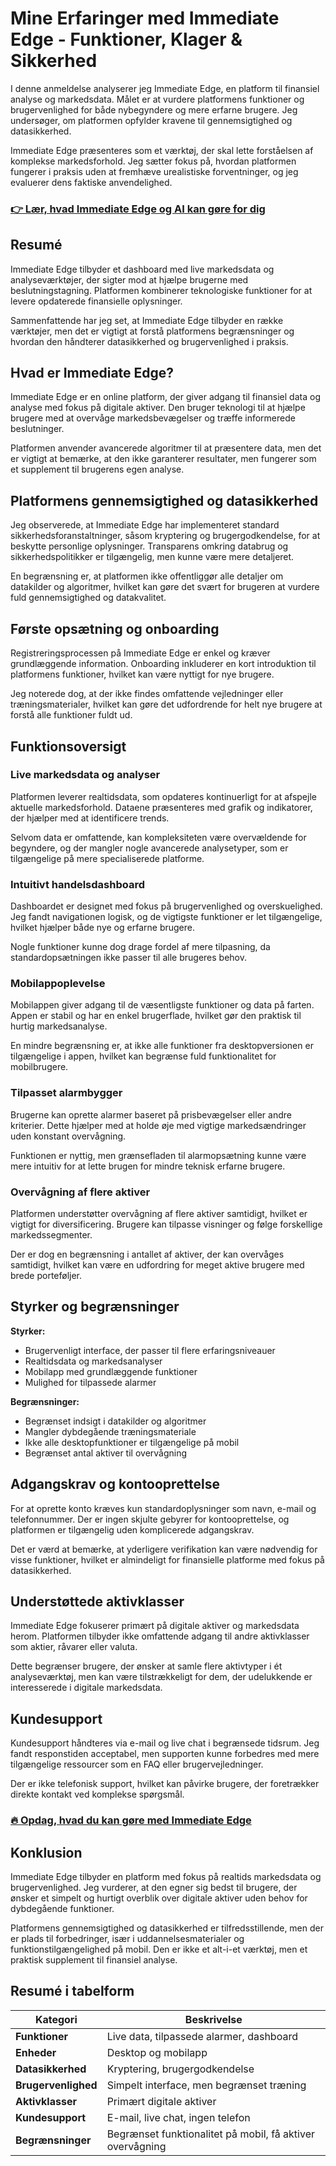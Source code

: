 # Mine Erfaringer med Immediate Edge - Funktioner, Klager & Sikkerhed
 

I denne anmeldelse analyserer jeg Immediate Edge, en platform til finansiel analyse og markedsdata. Målet er at vurdere platformens funktioner og brugervenlighed for både nybegyndere og mere erfarne brugere. Jeg undersøger, om platformen opfylder kravene til gennemsigtighed og datasikkerhed.

Immediate Edge præsenteres som et værktøj, der skal lette forståelsen af komplekse markedsforhold. Jeg sætter fokus på, hvordan platformen fungerer i praksis uden at fremhæve urealistiske forventninger, og jeg evaluerer dens faktiske anvendelighed.

### [👉 Lær, hvad Immediate Edge og AI kan gøre for dig](https://tinyurl.com/2an9ctn5)
## Resumé

Immediate Edge tilbyder et dashboard med live markedsdata og analyseværktøjer, der sigter mod at hjælpe brugerne med beslutningstagning. Platformen kombinerer teknologiske funktioner for at levere opdaterede finansielle oplysninger.

Sammenfattende har jeg set, at Immediate Edge tilbyder en række værktøjer, men det er vigtigt at forstå platformens begrænsninger og hvordan den håndterer datasikkerhed og brugervenlighed i praksis.

## Hvad er Immediate Edge?

Immediate Edge er en online platform, der giver adgang til finansiel data og analyse med fokus på digitale aktiver. Den bruger teknologi til at hjælpe brugere med at overvåge markedsbevægelser og træffe informerede beslutninger.

Platformen anvender avancerede algoritmer til at præsentere data, men det er vigtigt at bemærke, at den ikke garanterer resultater, men fungerer som et supplement til brugerens egen analyse.

## Platformens gennemsigtighed og datasikkerhed

Jeg observerede, at Immediate Edge har implementeret standard sikkerhedsforanstaltninger, såsom kryptering og brugergodkendelse, for at beskytte personlige oplysninger. Transparens omkring databrug og sikkerhedspolitikker er tilgængelig, men kunne være mere detaljeret.

En begrænsning er, at platformen ikke offentliggør alle detaljer om datakilder og algoritmer, hvilket kan gøre det svært for brugeren at vurdere fuld gennemsigtighed og datakvalitet.

## Første opsætning og onboarding

Registreringsprocessen på Immediate Edge er enkel og kræver grundlæggende information. Onboarding inkluderer en kort introduktion til platformens funktioner, hvilket kan være nyttigt for nye brugere.

Jeg noterede dog, at der ikke findes omfattende vejledninger eller træningsmaterialer, hvilket kan gøre det udfordrende for helt nye brugere at forstå alle funktioner fuldt ud.

## Funktionsoversigt

### Live markedsdata og analyser

Platformen leverer realtidsdata, som opdateres kontinuerligt for at afspejle aktuelle markedsforhold. Dataene præsenteres med grafik og indikatorer, der hjælper med at identificere trends.

Selvom data er omfattende, kan kompleksiteten være overvældende for begyndere, og der mangler nogle avancerede analysetyper, som er tilgængelige på mere specialiserede platforme.

### Intuitivt handelsdashboard

Dashboardet er designet med fokus på brugervenlighed og overskuelighed. Jeg fandt navigationen logisk, og de vigtigste funktioner er let tilgængelige, hvilket hjælper både nye og erfarne brugere.

Nogle funktioner kunne dog drage fordel af mere tilpasning, da standardopsætningen ikke passer til alle brugeres behov.

### Mobilappoplevelse

Mobilappen giver adgang til de væsentligste funktioner og data på farten. Appen er stabil og har en enkel brugerflade, hvilket gør den praktisk til hurtig markedsanalyse.

En mindre begrænsning er, at ikke alle funktioner fra desktopversionen er tilgængelige i appen, hvilket kan begrænse fuld funktionalitet for mobilbrugere.

### Tilpasset alarmbygger

Brugerne kan oprette alarmer baseret på prisbevægelser eller andre kriterier. Dette hjælper med at holde øje med vigtige markedsændringer uden konstant overvågning.

Funktionen er nyttig, men grænsefladen til alarmopsætning kunne være mere intuitiv for at lette brugen for mindre teknisk erfarne brugere.

### Overvågning af flere aktiver

Platformen understøtter overvågning af flere aktiver samtidigt, hvilket er vigtigt for diversificering. Brugere kan tilpasse visninger og følge forskellige markedssegmenter.

Der er dog en begrænsning i antallet af aktiver, der kan overvåges samtidigt, hvilket kan være en udfordring for meget aktive brugere med brede porteføljer.

## Styrker og begrænsninger

**Styrker:**

- Brugervenligt interface, der passer til flere erfaringsniveauer  
- Realtidsdata og markedsanalyser  
- Mobilapp med grundlæggende funktioner  
- Mulighed for tilpassede alarmer  

**Begrænsninger:**

- Begrænset indsigt i datakilder og algoritmer  
- Mangler dybdegående træningsmateriale  
- Ikke alle desktopfunktioner er tilgængelige på mobil  
- Begrænset antal aktiver til overvågning  

## Adgangskrav og kontooprettelse

For at oprette konto kræves kun standardoplysninger som navn, e-mail og telefonnummer. Der er ingen skjulte gebyrer for kontooprettelse, og platformen er tilgængelig uden komplicerede adgangskrav.

Det er værd at bemærke, at yderligere verifikation kan være nødvendig for visse funktioner, hvilket er almindeligt for finansielle platforme med fokus på datasikkerhed.

## Understøttede aktivklasser

Immediate Edge fokuserer primært på digitale aktiver og markedsdata herom. Platformen tilbyder ikke omfattende adgang til andre aktivklasser som aktier, råvarer eller valuta.

Dette begrænser brugere, der ønsker at samle flere aktivtyper i ét analyseværktøj, men kan være tilstrækkeligt for dem, der udelukkende er interesserede i digitale markedsdata.

## Kundesupport

Kundesupport håndteres via e-mail og live chat i begrænsede tidsrum. Jeg fandt responstiden acceptabel, men supporten kunne forbedres med mere tilgængelige ressourcer som en FAQ eller brugervejledninger.

Der er ikke telefonisk support, hvilket kan påvirke brugere, der foretrækker direkte kontakt ved komplekse spørgsmål.

### [🔥 Opdag, hvad du kan gøre med Immediate Edge](https://tinyurl.com/2an9ctn5)
## Konklusion

Immediate Edge tilbyder en platform med fokus på realtids markedsdata og brugervenlighed. Jeg vurderer, at den egner sig bedst til brugere, der ønsker et simpelt og hurtigt overblik over digitale aktiver uden behov for dybdegående funktioner.

Platformens gennemsigtighed og datasikkerhed er tilfredsstillende, men der er plads til forbedringer, især i uddannelsesmaterialer og funktionstilgængelighed på mobil. Den er ikke et alt-i-et værktøj, men et praktisk supplement til finansiel analyse.

## Resumé i tabelform

| Kategori               | Beskrivelse                              |
|------------------------|----------------------------------------|
| **Funktioner**         | Live data, tilpassede alarmer, dashboard |
| **Enheder**            | Desktop og mobilapp                     |
| **Datasikkerhed**      | Kryptering, brugergodkendelse          |
| **Brugervenlighed**    | Simpelt interface, men begrænset træning|
| **Aktivklasser**       | Primært digitale aktiver                |
| **Kundesupport**       | E-mail, live chat, ingen telefon        |
| **Begrænsninger**      | Begrænset funktionalitet på mobil, få aktiver overvågning |